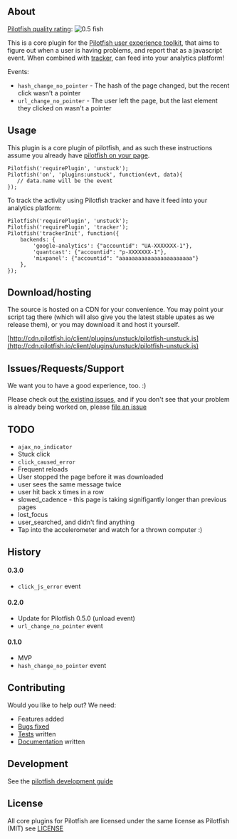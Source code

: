 ## About

[Pilotfish quality rating](https://github.com/pilotfish/pilotfish/blob/master/doc/ratings.md): ![0.5 fish](http://cdn.pilotfish.io/img/pilotfish-rating-0.5.png)

This is a core plugin for the [Pilotfish user experience toolkit](http://pilotfish.io), that aims to figure out when a user is having problems, and report that as a javascript event. When combined with [tracker](https://github.com/pilotfish/pilotfish/tree/master/plugins/tracker), can feed into your analytics platform!

Events:

* `hash_change_no_pointer` - The hash of the page changed, but the recent click wasn't a pointer
* `url_change_no_pointer` - The user left the page, but the last element they clicked on wasn't a pointer

## Usage

This plugin is a core plugin of pilotfish, and as such these instructions assume you already have [pilotfish on your page](https://gist.github.com/3645309). 

```
Pilotfish('requirePlugin', 'unstuck');
Pilotfish('on', 'plugins:unstuck', function(evt, data){
   // data.name will be the event
});
```
To track the activity using Pilotfish tracker and have it feed into your analytics platform:

```
Pilotfish('requirePlugin', 'unstuck');
Pilotfish('requirePlugin', 'tracker');
Pilotfish('trackerInit', function({
	backends: {
        'google-analytics': {"accountid": "UA-XXXXXXX-1"},
        'quantcast': {"accountid": "p-XXXXXXX-1"},
        'mixpanel': {"accountid": "aaaaaaaaaaaaaaaaaaaaaaa"}
    },
});

```


## Download/hosting
The source is hosted on a CDN for your convenience. You may point your script tag there (which will also give you the latest stable upates as we release them), or you may download it and host it yourself.

[http://cdn.pilotfish.io/client/plugins/unstuck/pilotfish-unstuck.js](http://cdn.pilotfish.io/client/plugins/unstuck/pilotfish-unstuck.js)

## Issues/Requests/Support
We want you to have a good experience, too. :)

Please check out [the existing issues](https://github.com/pilotfish/pilotfish/issues), and if you don't see that your problem is already being worked on, please [file an issue](https://github.com/pilotfish/pilotfish/issues/new)

## TODO
* `ajax_no_indicator`
* Stuck click
* `click_caused_error`
* Frequent reloads
* User stopped the page before it was downloaded 
* user sees the same message twice
* user hit back x times in a row
* slowed_cadence - this page is taking signifigantly longer than previous pages
* lost_focus
* user_searched, and didn't find anything
* Tap into the accelerometer and watch for a thrown computer :)

## History

#### 0.3.0
* `click_js_error` event 

#### 0.2.0
* Update for Pilotfish 0.5.0 (unload event)
* `url_change_no_pointer` event 

#### 0.1.0
* MVP
* `hash_change_no_pointer` event 

## Contributing

Would you like to help out? We need:

* Features added
* [Bugs fixed](https://github.com/pilotfish/pilotfish/issues)
* [Tests](https://github.com/pilotfish/pilotfish/tree/master/plugins/unstuck/test) written
* [Documentation](https://github.com/pilotfish/pilotfish/tree/master/doc) written

## Development
See the [pilotfish development guide](https://github.com/pilotfish/pilotfish/blob/master/doc/development.md)


## License
All core plugins for Pilotfish are licensed under the same license as Pilotfish (MIT) see [LICENSE](https://github.com/pilotfish/pilotfish/blob/master/LICENSE)


